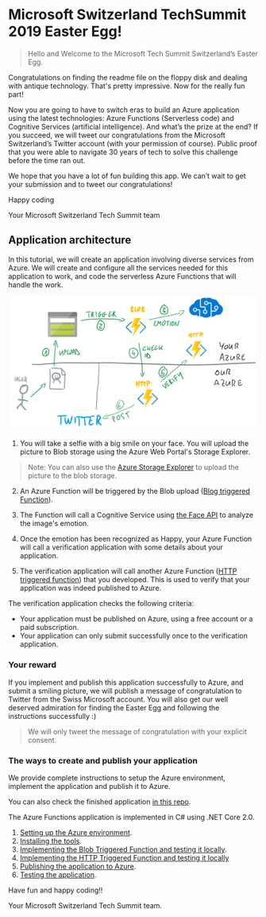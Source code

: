 # Microsoft Switzerland TechSummit 2019 Easter Egg!

> Hello and Welcome to the Microsoft Tech Summit Switzerland’s Easter Egg.
 
Congratulations on finding the readme file on the floppy disk and dealing with antique technology. That's pretty impressive. Now for the really fun part!
 
Now you are going to have to switch eras to build an Azure application using the latest technologies: Azure Functions (Serverless code) and Cognitive Services (artificial intelligence). And what’s the prize at the end? If you succeed, we will tweet our congratulations from the Microsoft Switzerland’s Twitter account (with your permission of course). Public proof that you were able to navigate 30 years of tech to solve this challenge before the time ran out. 
 
We hope that you have a lot of fun building this app.  We can’t wait to get your submission and to tweet our congratulations!
 
Happy coding

Your Microsoft Switzerland Tech Summit team

## Application architecture

In this tutorial, we will create an application involving diverse services from Azure. We will create and configure all the services needed for this application to work, and code the serverless Azure Functions that will handle the work.

![Workflow](./Doc/Img/000.png)

1. You will take a selfie with a big smile on your face. You will upload the picture to Blob storage using the Azure Web Portal's Storage Explorer.

> Note: You can also use the [Azure Storage Explorer](TODO) to upload the picture to the blob storage.

2. An Azure Function will be triggered by the Blob upload ([Blog triggered Function](TODO)). 

3. The Function will call a Cognitive Service using [the Face API](TODO) to analyze the image's emotion.

4. Once the emotion has been recognized as Happy, your Azure Function will call a verification application with some details about your application.

5. The verification application will call another Azure Function ([HTTP triggered function](TODO)) that you developed. This is used to verify that your application was indeed published to Azure.

The verification application checks the following criteria:

- Your application must be published on Azure, using a free account or a paid subscription.
- Your application can only submit successfully once to the verification application.

### Your reward

If you implement and publish this application successfully to Azure, and submit a smiling picture, we will publish a message of congratulation to Twitter from the Swiss Microsoft account. You will also get our well deserved admiration for finding the Easter Egg and following the instructions successfully :)

> We will only tweet the message of congratulation with your explicit consent.

### The ways to create and publish your application

We provide complete instructions to setup the Azure environment, implement the application and publish it to Azure.

You can also check the finished application [in this repo](TODO).

The Azure Functions application is implemented in C# using .NET Core 2.0.

1. [Setting up the Azure environment](./Doc/01-settingup.md).
2. [Installing the tools](./Doc/02-installing-tools.md).
3. [Implementing the Blob Triggered Function and testing it locally](./Doc/03a-blob-function.md).
4. [Implementing the HTTP Triggered Function and testing it locally](./Doc/03b-httpfunction.md)
5. [Publishing the application to Azure](./Doc/04-publishing.md).
6. [Testing the application](./Doc/05-testing.md).

Have fun and happy coding!!

Your Microsoft Switzerland Tech Summit team. 

